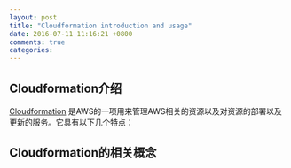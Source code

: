 ```yaml
---
layout: post
title: "Cloudformation introduction and usage"
date: 2016-07-11 11:16:21 +0800
comments: true
categories:
---
```

## Cloudformation介绍

[Cloudformation](https://aws.amazon.com/cloudformation/) 是AWS的一项用来管理AWS相关的资源以及对资源的部署以及更新的服务。它具有以下几个特点：



## Cloudformation的相关概念
